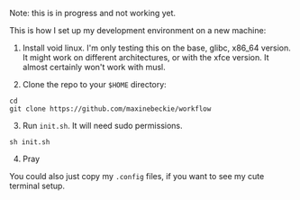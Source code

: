 Note: this is in progress and not working yet.

This is how I set up my development environment on a new machine:

1. Install void linux. I'm only testing this on the base, glibc,
x86_64 version. It might work on different architectures, or with the
xfce version. It almost certainly won't work with musl. 

2. Clone the repo to your `$HOME` directory:
```
cd 
git clone https://github.com/maxinebeckie/workflow
```

3. Run `init.sh`. It will need sudo permissions. 
```
sh init.sh
```

4. Pray

You could also just copy my `.config` files, if you want to see my cute terminal setup. 
